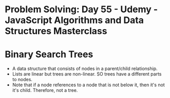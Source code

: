 # Problem Solving: Day 55 - Udemy - JavaScript Algorithms and Data Structures Masterclass

<h1>Binary Search Trees</h1>

- A data structure that consists of nodes in a parent/child relationship.
- Lists are linear but trees are non-linear. SO trees have a different parts to nodes.
- Note that if a node references to a node that is not below it, then it's not it's child. Therefore, not a tree.
